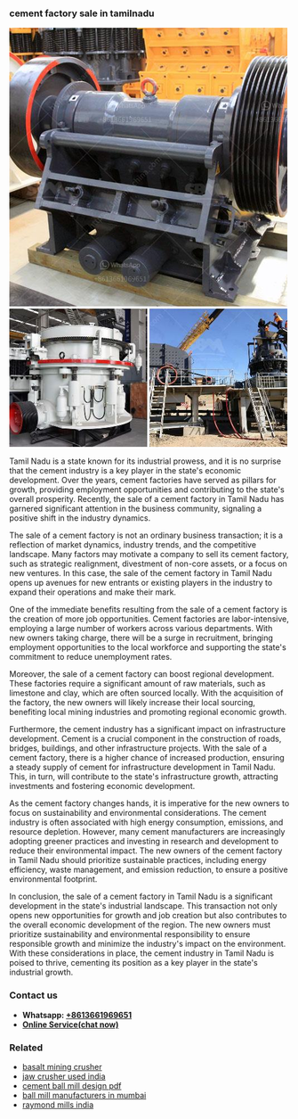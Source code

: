 <h3>cement factory sale in tamilnadu</h3><img src='1704791314.jpg' alt=''><p>Tamil Nadu is a state known for its industrial prowess, and it is no surprise that the cement industry is a key player in the state's economic development. Over the years, cement factories have served as pillars for growth, providing employment opportunities and contributing to the state's overall prosperity. Recently, the sale of a cement factory in Tamil Nadu has garnered significant attention in the business community, signaling a positive shift in the industry dynamics.</p><p>The sale of a cement factory is not an ordinary business transaction; it is a reflection of market dynamics, industry trends, and the competitive landscape. Many factors may motivate a company to sell its cement factory, such as strategic realignment, divestment of non-core assets, or a focus on new ventures. In this case, the sale of the cement factory in Tamil Nadu opens up avenues for new entrants or existing players in the industry to expand their operations and make their mark.</p><p>One of the immediate benefits resulting from the sale of a cement factory is the creation of more job opportunities. Cement factories are labor-intensive, employing a large number of workers across various departments. With new owners taking charge, there will be a surge in recruitment, bringing employment opportunities to the local workforce and supporting the state's commitment to reduce unemployment rates.</p><p>Moreover, the sale of a cement factory can boost regional development. These factories require a significant amount of raw materials, such as limestone and clay, which are often sourced locally. With the acquisition of the factory, the new owners will likely increase their local sourcing, benefiting local mining industries and promoting regional economic growth.</p><p>Furthermore, the cement industry has a significant impact on infrastructure development. Cement is a crucial component in the construction of roads, bridges, buildings, and other infrastructure projects. With the sale of a cement factory, there is a higher chance of increased production, ensuring a steady supply of cement for infrastructure development in Tamil Nadu. This, in turn, will contribute to the state's infrastructure growth, attracting investments and fostering economic development.</p><p>As the cement factory changes hands, it is imperative for the new owners to focus on sustainability and environmental considerations. The cement industry is often associated with high energy consumption, emissions, and resource depletion. However, many cement manufacturers are increasingly adopting greener practices and investing in research and development to reduce their environmental impact. The new owners of the cement factory in Tamil Nadu should prioritize sustainable practices, including energy efficiency, waste management, and emission reduction, to ensure a positive environmental footprint.</p><p>In conclusion, the sale of a cement factory in Tamil Nadu is a significant development in the state's industrial landscape. This transaction not only opens new opportunities for growth and job creation but also contributes to the overall economic development of the region. The new owners must prioritize sustainability and environmental responsibility to ensure responsible growth and minimize the industry's impact on the environment. With these considerations in place, the cement industry in Tamil Nadu is poised to thrive, cementing its position as a key player in the state's industrial growth.</p><h3>Contact us</h3><ul><li><strong>Whatsapp:&nbsp;<a href="https://wa.me/8613661969651">+8613661969651</a></strong></li><li><a href="https://swt.shibang-china.com/?git&amp;zhl&amp;cement factory sale in tamilnadu"><strong>Online Service(chat now)</strong></a></li></ul><h3>Related</h3><ul><li><a href='basalt mining crusher.md'>basalt mining crusher</a></li><li><a href='jaw crusher used india.md'>jaw crusher used india</a></li><li><a href='cement ball mill design pdf.md'>cement ball mill design pdf</a></li><li><a href='ball mill manufacturers in mumbai.md'>ball mill manufacturers in mumbai</a></li><li><a href='raymond mills india.md'>raymond mills india</a></li></ul>